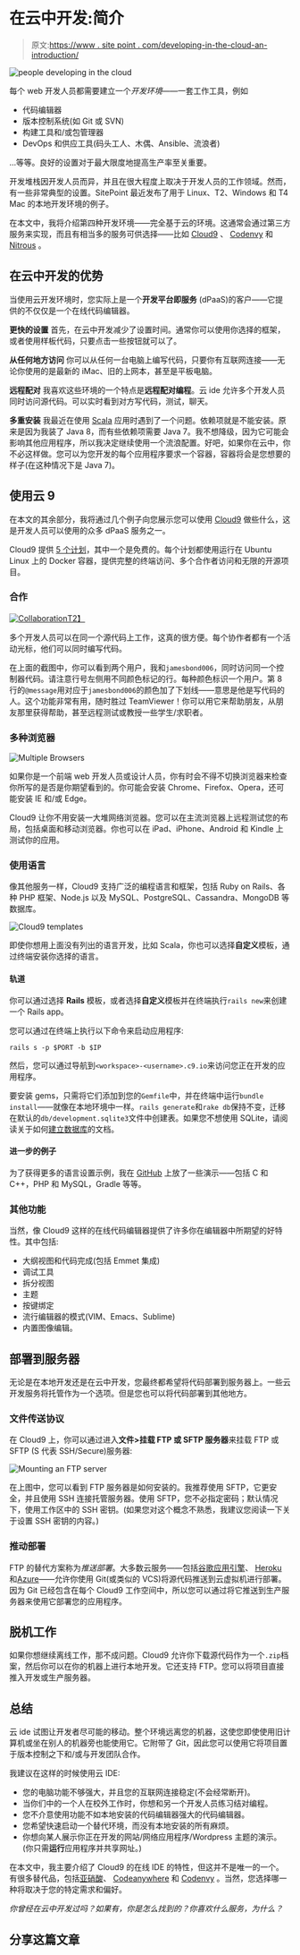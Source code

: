 # 在云中开发:简介

> 原文:[https://www . site point . com/developing-in-the-cloud-an-introduction/](https://www.sitepoint.com/developing-in-the-cloud-an-introduction/)

![people developing in the cloud](../Images/fea6eef6335bbd037b7ff0e2303b6d9e.png)

每个 web 开发人员都需要建立一个*开发环境*——一套工作工具，例如

*   代码编辑器
*   版本控制系统(如 Git 或 SVN)
*   构建工具和/或包管理器
*   DevOps 和供应工具(码头工人、木偶、Ansible、流浪者)

…等等。良好的设置对于最大限度地提高生产率至关重要。

开发堆栈因开发人员而异，并且在很大程度上取决于开发人员的工作领域。然而，有一些非常典型的设置。SitePoint 最近发布了用于 Linux、T2、Windows 和 T4 Mac 的本地开发环境的例子。

在本文中，我将介绍第四种开发环境——完全基于云的环境。这通常会通过第三方服务来实现，而且有相当多的服务可供选择——比如 [Cloud9](https://c9.io/) 、 [Codenvy](https://codenvy.com/) 和 [Nitrous](https://www.nitrous.io/) 。

## 在云中开发的优势

当使用云开发环境时，您实际上是一个**开发平台即服务** (dPaaS)的客户——它提供的不仅仅是一个在线代码编辑器。

**更快的设置**
首先，在云中开发减少了设置时间。通常你可以使用你选择的框架，或者使用样板代码，只要点击一些按钮就可以了。

**从任何地方访问**
你可以从任何一台电脑上编写代码，只要你有互联网连接——无论你使用的是最新的 iMac、旧的上网本，甚至是平板电脑。

**远程配对**
我喜欢这些环境的一个特点是**远程配对编程**。云 ide 允许多个开发人员同时访问源代码。可以实时看到对方写代码，测试，聊天。

**多重安装**
我最近在使用 [Scala](http://scala-lang.org/) 应用时遇到了一个问题。依赖项就是不能安装。原来是因为我装了 Java 8，而有些依赖项需要 Java 7。我不想降级，因为它可能会影响其他应用程序，所以我决定继续使用一个流浪配置。好吧，如果你在云中，你不必这样做。您可以为您开发的每个应用程序要求一个容器，容器将会是您想要的样子(在这种情况下是 Java 7)。

## 使用云 9

在本文的其余部分，我将通过几个例子向您展示您可以使用 [Cloud9](https://c9.io/) 做些什么，这是开发人员可以使用的众多 dPaaS 服务之一。

Cloud9 提供 [5 个计划](https://c9.io/web/site/pricing)，其中一个是免费的。每个计划都使用运行在 Ubuntu Linux 上的 Docker 容器，提供完整的终端访问、多个合作者访问和无限的开源项目。

### 合作

[![Collaboration](../Images/e4869c34bc8ab0fc4366fffd910af1db.png)T2】](https://www.sitepoint.com/wp-content/uploads/2015/09/1443508202c9_collaboration-1024x188.png)

多个开发人员可以在同一个源代码上工作，这真的很方便。每个协作者都有一个活动光标，他们可以同时编写代码。

在上面的截图中，你可以看到两个用户，我和`jamesbond006`，同时访问同一个控制器代码。请注意行号左侧用不同颜色标记的行。每种颜色标识一个用户。第 8 行的`@message`用对应于`jamesbond006`的颜色加了下划线——意思是他是写代码的人。这个功能非常有用，随时胜过 TeamViewer！你可以用它来帮助朋友，从朋友那里获得帮助，甚至远程测试或教授一些学生/求职者。

### 多种浏览器

![Multiple Browsers](../Images/70d06aa13237af29412c3eff289cb240.png)

如果你是一个前端 web 开发人员或设计人员，你有时会不得不切换浏览器来检查你所写的是否是你期望看到的。你可能会安装 Chrome、Firefox、Opera，还可能安装 IE 和/或 Edge。

Cloud9 让你不用安装一大堆网络浏览器。您可以在主流浏览器上远程测试您的布局，包括桌面和移动浏览器。你也可以在 iPad、iPhone、Android 和 Kindle 上测试你的应用。

### 使用语言

像其他服务一样，Cloud9 支持广泛的编程语言和框架，包括 Ruby on Rails、各种 PHP 框架、Node.js 以及 MySQL、PostgreSQL、Cassandra、MongoDB 等数据库。

![Cloud9 templates](../Images/10185b43f84ac24f7618b663f71d9309.png)

即使你想用上面没有列出的语言开发，比如 Scala，你也可以选择**自定义**模板，通过终端安装你选择的语言。

#### 轨道

你可以通过选择 **Rails** 模板，或者选择**自定义**模板并在终端执行`rails new`来创建一个 Rails app。

您可以通过在终端上执行以下命令来启动应用程序:

```
rails s -p $PORT -b $IP
```

然后，您可以通过导航到`<workspace>-<username>.c9.io`来访问您正在开发的应用程序。

要安装 gems，只需将它们添加到您的`Gemfile`中，并在终端中运行`bundle install`——就像在本地环境中一样。`rails generate`和`rake db`保持不变，迁移在默认的`db/development.sqlite3`文件中创建表。如果您不想使用 SQLite，请阅读关于如何[建立数据库](https://docs.c9.io/docs/setup-a-database)的文档。

#### 进一步的例子

为了获得更多的语言设置示例，我在 [GitHub](https://github.com/sitepoint-editors/cloud9-lang-support) 上放了一些演示——包括 C 和 C++，PHP 和 MySQL，Gradle 等等。

### 其他功能

当然，像 Cloud9 这样的在线代码编辑器提供了许多你在编辑器中所期望的好特性。其中包括:

*   大纲视图和代码完成(包括 Emmet 集成)
*   调试工具
*   拆分视图
*   主题
*   按键绑定
*   流行编辑器的模式(VIM、Emacs、Sublime)
*   内置图像编辑。

## 部署到服务器

无论是在本地开发还是在云中开发，您最终都希望将代码部署到服务器上。一些云开发服务将托管作为一个选项。但是您也可以将代码部署到其他地方。

### 文件传送协议

在 Cloud9 上，你可以通过进入**文件>挂载 FTP 或 SFTP 服务器**来挂载 FTP 或 SFTP (S 代表 SSH/Secure)服务器:

![Mounting an FTP server](../Images/b1355eab28858697f6899fb64698941f.png)

在上图中，您可以看到 FTP 服务器是如何安装的。我推荐使用 SFTP，它更安全，并且使用 SSH 连接托管服务器。使用 SFTP，您不必指定密码；默认情况下，使用工作区中的 SSH 密钥。(如果您对这个概念不熟悉，我建议您阅读一下关于设置 SSH 密钥的内容。)

### 推动部署

FTP 的替代方案称为*推送部署*。大多数云服务——包括[谷歌应用引擎](https://cloud.google.com/tools/repo/push-to-deploy)、 [Heroku](https://www.heroku.com/) 和[Azure](https://azure.microsoft.com/en-us/documentation/articles/web-sites-publish-source-control/)——允许你使用 Git(或类似的 VCS)将源代码推送到云虚拟机进行部署。因为 Git 已经包含在每个 Cloud9 工作空间中，所以您可以通过将它推送到生产服务器来使用它部署您的应用程序。

## 脱机工作

如果你想继续离线工作，那不成问题。Cloud9 允许你下载源代码作为一个`.zip`档案，然后你可以在你的机器上进行本地开发。它还支持 FTP。您可以将项目直接推入开发或生产服务器。

## 总结

云 ide 试图让开发者尽可能的移动。整个环境远离您的机器，这使您即使使用旧计算机或坐在别人的机器旁也能使用它。它附带了 Git，因此您可以使用它将项目置于版本控制之下和/或与开发团队合作。

我建议在这样的时候使用云 IDE:

*   您的电脑功能不够强大，并且您的互联网连接稳定(不会经常断开)。
*   当你们中的一个人在校外工作时，你想和另一个开发人员练习结对编程。
*   您不介意使用功能不如本地安装的代码编辑器强大的代码编辑器。
*   您希望快速启动一个替代环境，而没有本地安装的所有麻烦。
*   你想向某人展示你正在开发的网站/网络应用程序/Wordpress 主题的演示。(你只需**运行**应用程序并共享网址。)

在本文中，我主要介绍了 Cloud9 的在线 IDE 的特性，但这并不是唯一的一个。有很多替代品，包括[亚硝酸](https://www.nitrous.io/)、 [Codeanywhere](https://codeanywhere.com/) 和 [Codenvy](https://codenvy.com/) 。当然，您选择哪一种将取决于您的特定需求和偏好。

*你曾经在云中开发过吗？如果有，你是怎么找到的？你喜欢什么服务，为什么？*

## 分享这篇文章